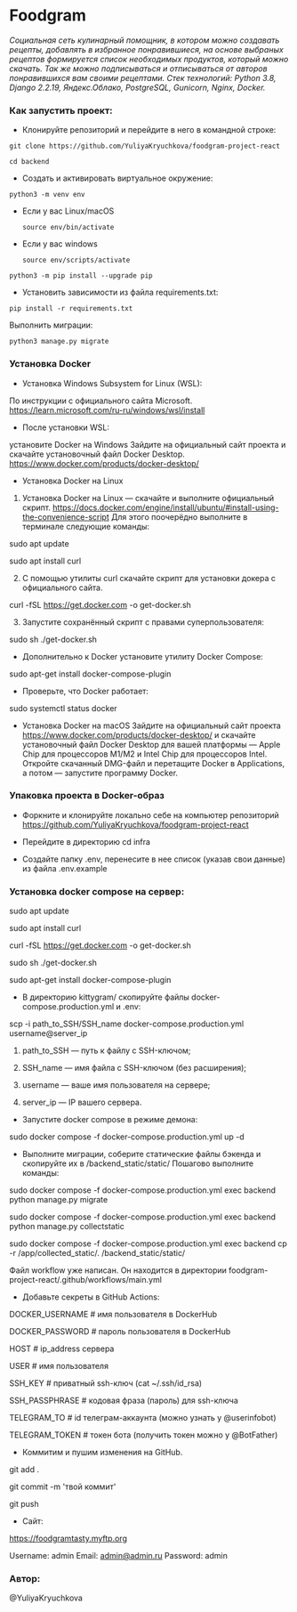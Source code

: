 # Foodgram

_Социальная сеть кулинарный помощник, в котором можно создавать рецепты,
добавлять в избранное понравившиеся, на основе выбраных рецептов формируется список необходимых продуктов,
который можно скачать. Так же можно подписываться и отписываться от авторов понравившихся вам своими рецептами.
Стек технологий: Python 3.8, Django 2.2.19, Яндекс.Облако, PostgreSQL, Gunicorn, Nginx, Docker._
### Как запустить проект:

* Клонируйте репозиторий и перейдите в него в командной строке:

```
git clone https://github.com/YuliyaKryuchkova/foodgram-project-react
```

```
cd backend
```

* Cоздать и активировать виртуальное окружение:

```
python3 -m venv env
```

* Если у вас Linux/macOS

    ```
    source env/bin/activate
    ```

* Если у вас windows

    ```
    source env/scripts/activate
    ```
  
```
python3 -m pip install --upgrade pip
```

* Установить зависимости из файла requirements.txt:

```
pip install -r requirements.txt
```

Выполнить миграции:

```
python3 manage.py migrate
```

### Установка Docker

* Установка Windows Subsystem for Linux (WSL):

По инструкции с официального сайта Microsoft.
https://learn.microsoft.com/ru-ru/windows/wsl/install

* После установки WSL: 

установите Docker на Windows
Зайдите на официальный сайт проекта и скачайте установочный файл Docker Desktop.
https://www.docker.com/products/docker-desktop/

* Установка Docker на Linux

1) Установка Docker на Linux — скачайте и выполните официальный скрипт.
https://docs.docker.com/engine/install/ubuntu/#install-using-the-convenience-script
Для этого поочерёдно выполните в терминале следующие команды:

sudo apt update

sudo apt install curl
 
2) С помощью утилиты curl скачайте скрипт для установки докера с официального сайта.

curl -fSL https://get.docker.com -o get-docker.sh

3) Запустите сохранённый скрипт с правами суперпользователя:

sudo sh ./get-docker.sh

* Дополнительно к Docker установите утилиту Docker Compose:
 
sudo apt-get install docker-compose-plugin

* Проверьте, что Docker работает:

sudo systemctl status docker

* Установка Docker на macOS
Зайдите на официальный сайт проекта https://www.docker.com/products/docker-desktop/ и скачайте установочный файл Docker Desktop для вашей платформы — Apple Chip для процессоров M1/M2 и Intel Chip для процессоров Intel.
Откройте скачанный DMG-файл и перетащите Docker в Applications, а потом — запустите программу Docker.


### Упаковка проекта в Docker-образ

* Форкните и клонируйте локально себе на компьютер репозиторий 
https://github.com/YuliyaKryuchkova/foodgram-project-react
* Перейдите в директорию cd infra

* Создайте папку .env, перенесите в нее список (указав свои данные) из файла .env.example

### Установка docker compose на сервер:

sudo apt update

sudo apt install curl

curl -fSL https://get.docker.com -o get-docker.sh

sudo sh ./get-docker.sh

sudo apt-get install docker-compose-plugin

* В директорию kittygram/ скопируйте файлы docker-compose.production.yml и .env:

scp -i path_to_SSH/SSH_name docker-compose.production.yml username@server_ip

1) path_to_SSH — путь к файлу с SSH-ключом;

2) SSH_name — имя файла с SSH-ключом (без расширения);

3) username — ваше имя пользователя на сервере;

4) server_ip — IP вашего сервера.

* Запустите docker compose в режиме демона:

sudo docker compose -f docker-compose.production.yml up -d

* Выполните миграции, соберите статические файлы бэкенда и скопируйте их в /backend_static/static/ Пошагово выполните команды:

sudo docker compose -f docker-compose.production.yml exec backend python manage.py migrate

sudo docker compose -f docker-compose.production.yml exec backend python manage.py collectstatic

sudo docker compose -f docker-compose.production.yml exec backend cp -r /app/collected_static/. /backend_static/static/

Файл workflow уже написан. Он находится в директории foodgram-project-react/.github/workflows/main.yml

* Добавьте секреты в GitHub Actions:

DOCKER_USERNAME                # имя пользователя в DockerHub

DOCKER_PASSWORD                # пароль пользователя в DockerHub

HOST                           # ip_address сервера

USER                           # имя пользователя

SSH_KEY                        # приватный ssh-ключ (cat ~/.ssh/id_rsa)

SSH_PASSPHRASE                 # кодовая фраза (пароль) для ssh-ключа

TELEGRAM_TO                    # id телеграм-аккаунта (можно узнать у @userinfobot)

TELEGRAM_TOKEN                 # токен бота (получить токен можно у @BotFather)

* Коммитим и пушим изменения на GitHub.

 git add .

 git commit -m 'твой коммит'

 git push

* Сайт:

https://foodgramtasty.myftp.org

Username: admin
Email: admin@admin.ru
Password: admin

### Автор:

@YuliyaKryuchkova

